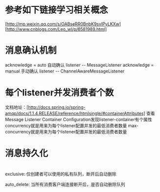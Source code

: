 # 参考如下链接学习相关概念
[http://mp.weixin.qq.com/s/OABseRR0BnbK9svIPyLKXw]
[http://www.cnblogs.com/Leo_wl/p/6581989.html]
# 消息确认机制
acknowledge = auto 自动确认
listener -- MessageListener
acknowledge = manual 手动确认
listener -- ChannelAwareMessageListener
# 每个listener并发消费者个数
文档地址：[http://docs.spring.io/spring-amqp/docs/1.1.4.RELEASE/reference/htmlsingle/#containerAttributes]
查看Message Listener Container Configuration发现listener-container有个属性
concurrency就是用来为每个listener配置并发的最低消费者数量
max-concurrency就是用来为每个listener配置并发的最低消费者数量 
# 消息持久化

# 
exclusive: 仅创建者可以使用的私有队列，断开后自动删除 

auto_delete: 当所有消费客户端连接断开后，是否自动删除队列 

